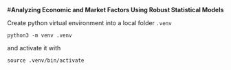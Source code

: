 #**Analyzing Economic and Market Factors Using Robust Statistical Models**

Create python virtual environment into a local folder `.venv`
```
python3 -m venv .venv
```
and activate it with
```
source .venv/bin/activate
```
